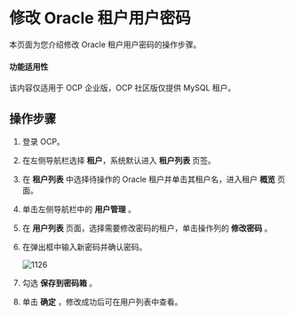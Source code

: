 # 修改 Oracle 租户用户密码

本页面为您介绍修改 Oracle 租户用户密码的操作步骤。

<main id="notice" type='notice'>
<h4>功能适用性</h4>
<p>该内容仅适用于 OCP 企业版，OCP 社区版仅提供 MySQL 租户。</p>
</main>

## 操作步骤

1. 登录 OCP。

2. 在左侧导航栏选择 **租户**，系统默认进入 **租户列表** 页签。

3. 在 **租户列表** 中选择待操作的 Oracle 租户并单击其租户名，进入租户 **概览** 页面。

4. 单击左侧导航栏中的 **用户管理** 。

5. 在 **用户列表** 页面，选择需要修改密码的租户，单击操作列的 **修改密码** 。

6. 在弹出框中输入新密码并确认密码。

   ![1126](https://help-static-aliyun-doc.aliyuncs.com/assets/img/zh-CN/8054944461/p359534.png)

7. 勾选 **保存到密码箱** 。

8. 单击 **确定** ，修改成功后可在用户列表中查看。
